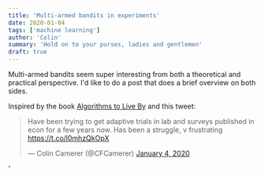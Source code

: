 ```yaml
---
title: 'Multi-armed bandits in experiments'
date: 2020-01-04
tags: ['machine learning']
author: 'Colin'
summary: 'Hold on to your purses, ladies and gentlemen'
draft: true
---
```


Multi-armed bandits seem super interesting from both a theoretical and practical perspective. I'd like to do a post that does a brief overview on both sides.

Inspired by the book [Algorithms to Live By](https://brianchristian.org/algorithms-to-live-by/) and this tweet:

<blockquote class="twitter-tweet"><p lang="en" dir="ltr">Have been trying to get adaptive trials in lab and surveys published in econ for a few years now. Has been a struggle, v frustrating <a href="https://t.co/l0mhzQkOpX">https://t.co/l0mhzQkOpX</a></p>&mdash; Colin Camerer (@CFCamerer) <a href="https://twitter.com/CFCamerer/status/1213576706776125440?ref_src=twsrc%5Etfw">January 4, 2020</a></blockquote> <script async src="https://platform.twitter.com/widgets.js" charset="utf-8"></script> '
